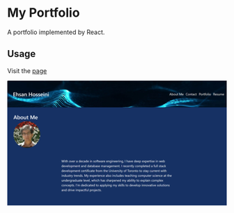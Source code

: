 # My Portfolio

A portfolio implemented by React.

## Usage

Visit the [page](https://ehsanhosseini.netlify.app/)

![](./src/assets/Screenshot%202024-07-27%20130148.png)
